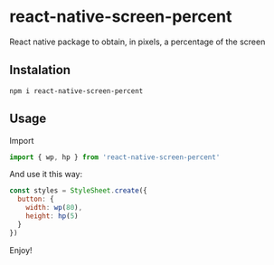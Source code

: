 # react-native-screen-percent
React native package to obtain, in pixels, a percentage of the screen

## Instalation

    npm i react-native-screen-percent

## Usage

Import
```javascript
import { wp, hp } from 'react-native-screen-percent'
```

And use it this way:

```javascript
const styles = StyleSheet.create({
  button: {
    width: wp(80),
    height: hp(5)
  }
})
```

Enjoy!